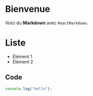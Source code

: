 # Bienvenue

Voici du **Markdown** avec `ReactMarkdown`.

# Liste

- Élément 1
- Élément 2

## Code

```js
console.log("hello");